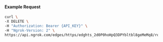 <!-- Code generated for API Clients. DO NOT EDIT. -->

#### Example Request

```bash
curl \
-X DELETE \
-H "Authorization: Bearer {API_KEY}" \
-H "Ngrok-Version: 2" \
https://api.ngrok.com/edges/https/edghts_2d0P0hoHpQ3DPYbltbl8geMeMq8/routes/edghtsrt_2d0P0fbzObWMyg1XJdoe3NFoPkY/saml
```
